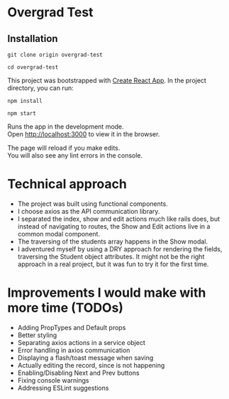 # Overgrad Test

## Installation

`git clone origin overgrad-test`

`cd overgrad-test`

This project was bootstrapped with [Create React App](https://github.com/facebook/create-react-app).
In the project directory, you can run:

`npm install`

`npm start`

Runs the app in the development mode.\
Open [http://localhost:3000](http://localhost:3000) to view it in the browser.

The page will reload if you make edits.\
You will also see any lint errors in the console.

# Technical approach

- The project was built using functional components.
- I choose axios as the API communication library.
- I separated the index, show and edit actions much like rails does, but instead of navigating to routes, the Show and Edit actions live in a common modal component.
- The traversing of the students array happens in the Show modal.
- I adventured myself by using a DRY approach for rendering the fields, traversing the Student object attributes. It might not be the right approach in a real project, but it was fun to try it for the first time.

# Improvements I would make with more time (TODOs)

- Adding PropTypes and Default props
- Better styling
- Separating axios actions in a service object
- Error handling in axios communication
- Displaying a flash/toast message when saving
- Actually editing the record, since is not happening
- Enabling/Disabling Next and Prev buttons
- Fixing console warnings
- Addressing ESLint suggestions